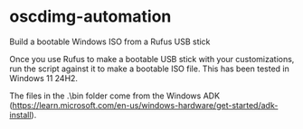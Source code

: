 # oscdimg-automation
Build a bootable Windows ISO from a Rufus USB stick

Once you use Rufus to make a bootable USB stick with your customizations, run the script against it to make a bootable ISO file. This has been tested in Windows 11 24H2.

The files in the .\bin folder come from the Windows ADK (https://learn.microsoft.com/en-us/windows-hardware/get-started/adk-install).
